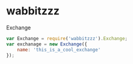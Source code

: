wabbitzzz
=========


Exchange
```js
var Exchange = require('wabbitzzz').Exchange;
var exchanage = new Exchange({
	name: 'this_is_a_cool_exchange'
});
```
